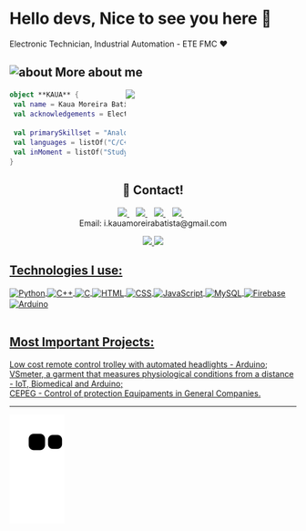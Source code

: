 # Hello devs, Nice to see you here 👋


Electronic Technician, Industrial Automation - ETE FMC ❤️

## <img width="45" alt="about" src="https://raw.github.com/elizarov/elizarov/master/about.png"> More about me

<img align="right" width="300" src="https://i2.wp.com/allhtaccess.info/wp-content/uploads/2018/03/programming.gif?fit=1281%2C716&ssl=1" />

```kotlin
object **KAUA** {
 val name = Kaua Moreira Batista
 val acknowledgements = Electronic, Industrial Automation
 
 val primarySkillset = "Analogic and Digital Electronic, Microcontrollers"
 val languages = listOf("C/C++","Python","HTML","CSS","JavaScript","SQL") 
 val inMoment = listOf("Studying for the entrance exam")
}
```

<h2 align='center'>
 💬 Contact!
</h2>
<p align='center'>
  <a href="https://www.linkedin.com/in/kauamb2/">
    <img src="https://img.shields.io/badge/LinkedIn-0077B5?style=for-the-badge&logo=linkedin&logoColor=white" />
  </a>&nbsp;&nbsp;
  <a href="https://www.instagram.com/kaua_moreira_batista/">
    <img src="https://img.shields.io/badge/instagram-%23E4405F.svg?&style=for-the-badge&logo=instagram&logoColor=white" />        
  </a>&nbsp;&nbsp;
 <a href="https://www.facebook.com/kaua.moreira.522066">
    <img src="https://img.shields.io/badge/Facebook-1877F2?style=for-the-badge&logo=facebook&logoColor=white" />        
  </a>&nbsp;&nbsp;
 <a href="https://www.youtube.com/channel/UCdwFAf2m1_kYfJKTWFwsfiw/videos">
    <img src="https://img.shields.io/badge/YouTube-FF0000?style=for-the-badge&logo=youtube&logoColor=white" />        
  </a>&nbsp;&nbsp;
  <br>
  Email: i.kauamoreirabatista@gmail.com
 <br>
 
<div align="center">
  <a href="https://github.com/KauaMB2">
  <img height="180em" src="https://github-readme-stats.vercel.app/api?username=KauaMB2&show_icons=true&theme=tokyonight&include_all_commits=true&count_private=true"/>
  <img height="180em" src="https://github-readme-stats.vercel.app/api/top-langs/?username=KauaMB2&layout=compact&langs_count=7&theme=tokyonight"/>
</div>
 
## Technologies I use:
 
<div style = "display: inline_block"<br/>
    <img align = "center"alt = "Python" src = "https://img.shields.io/badge/Python-3776AB?style=for-the-badge&logo=python&logoColor=white"/>
    <img/ align = "center"alt = "C++" src = "https://img.shields.io/badge/C-00599C?style=for-the-badge&logo=c&logoColor=white"/>
    <img/ align = "center"alt = "C" src = "https://img.shields.io/badge/C%2B%2B-00599C?style=for-the-badge&logo=c%2B%2B&logoColor=white"/>
    <img/ align="center" alt = "HTML" src = "https://img.shields.io/badge/HTML5-E34F26?style=for-the-badge&logo=html5&logoColor=white"/>
    <img/ align="center" alt = "CSS" src = "https://img.shields.io/badge/CSS3-1572B6?style=for-the-badge&logo=css3&logoColor=white"/>
    <img/ align="center" alt = "JavaScript" src = "https://img.shields.io/badge/JavaScript-323330?style=for-the-badge&logo=javascript&logoColor=F7DF1E"/>
    <img/ align="center" alt = "MySQL" src = "https://img.shields.io/badge/MySQL-005C84?style=for-the-badge&logo=mysql&logoColor=white"/>
    <img/ align="center" alt = "Firebase" src = "https://img.shields.io/badge/Firebase-FF6F00?style=for-the-badge&logo=firebase&logoColor=white"/>
    <img/ align="center" alt = "Arduino" src = "https://img.shields.io/badge/Arduino-00979D?style=for-the-badge&logo=Arduino&logoColor=white"/>
</div><br/>

## Most Important Projects:
    

<a href="https://www.youtube.com/watch?v=oc6nMRU68TE&t=1s">Low cost remote control trolley with automated headlights - Arduino;</a>
<br>
<a href="https://www.youtube.com/watch?v=TFDpEObSw-Q">VSmeter, a garment that measures physiological conditions from a distance - IoT, Biomedical and Arduino;</a>
<br>
<a href="https://www.youtube.com/watch?v=znH3ytHdZ10&t">CEPEG - Control of protection Equipaments in General Companies.</a>
<hr/>

![Snake animation](https://github.com/KauaMB2/KauaMB2/blob/output/github-contribution-grid-snake.svg)
